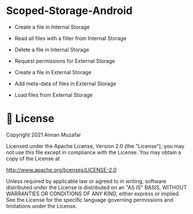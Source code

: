 # Scoped-Storage-Android

- Create a file in Internal Storage
- Read all files with a filter from Internal Storage
- Delete a file in Internal Storage


- Request permissions for External Storage
- Create a file in External Storage
- Add meta-data of files in External Storage
- Load files from External Storage


# 📃 License

Copyright 2021 Aiman Muzafar

Licensed under the Apache License, Version 2.0 (the "License");
you may not use this file except in compliance with the License.
You may obtain a copy of the License at

http://www.apache.org/licenses/LICENSE-2.0

Unless required by applicable law or agreed to in writing, software
distributed under the License is distributed on an "AS IS" BASIS,
WITHOUT WARRANTIES OR CONDITIONS OF ANY KIND, either express or implied.
See the License for the specific language governing permissions and
limitations under the License.
